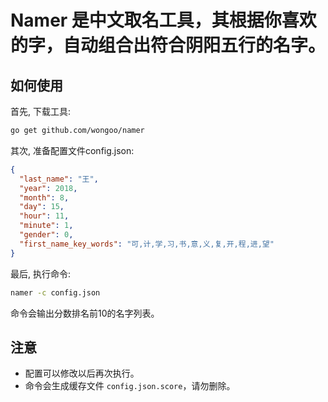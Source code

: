 # Namer 是中文取名工具，其根据你喜欢的字，自动组合出符合阴阳五行的名字。

## 如何使用

首先, 下载工具:
```bash
go get github.com/wongoo/namer
```

其次, 准备配置文件config.json:
```json
{
  "last_name": "王",
  "year": 2018,
  "month": 8,
  "day": 15,
  "hour": 11,
  "minute": 1,
  "gender": 0,
  "first_name_key_words": "可,计,学,习,书,意,义,复,开,程,进,望"
}
```

最后, 执行命令:
```bash
namer -c config.json
```
命令会输出分数排名前10的名字列表。

## 注意
- 配置可以修改以后再次执行。
- 命令会生成缓存文件 `config.json.score`，请勿删除。